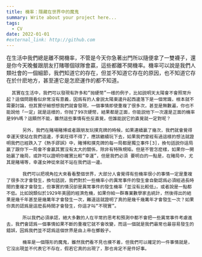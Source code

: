 ```yaml
---
title: 機率：隱藏在世界中的魔鬼
summary: Write about your project here...
tags:
  - CV
date: 2022-01-01
#external_link: http://github.com
---
```


<!--- --->

  在生活中我們總是離不開機率，不管是今天你急著出門所以隨便拿了一雙襪子，還是你今天晚餐跟朋友打賭哪個球隊會贏，這些都離不開機率。機率可以說是我們人類社會的一個細節，我們知道它的存在，但並不知道它存在的原因，也不知道它存在於什麽地方，甚至連它是怎麽運作的都不知道。

   	  其實在生活中，我們可以發現有許多和“抛硬幣”一樣的例子，比如説明天太陽會不會照常升起？這個問題看似非常沒有意義，因爲有的人會説太陽東邊升起西邊落下是一個常識，根本就不需要討論，但其實仔細想想我們就會發現，一個事情即使重複了很多次，甚至是無數遍，你也不能說他「一定」就是這樣的，你抛了99次硬幣，結果都是正面，你能説他下一次還是正面的機率是99%嗎？這顯然不能，雖然這些事情有些反直覺，但誰能説它的直覺就一定對呢？

    	  另外，我們在賭場賭博或者跟朋友玩撲克牌的時候，如果連續贏了幾次，我們就會覺得幸運天使站在我們這邊，手氣旺得不得了，應該繼續玩下去，如果我們曾經有過這樣的想法就證明我們已經跌入了《熱手謬誤》中，賭博和撲克牌的每一局都是獨立事件[3]，換句話説你這局贏了跟你下一局會不會贏其實沒有太大的關係，除非有特殊規矩。但是不管怎麽樣，如果你一開始贏了幾局，或許可以證明你確實比較“幸運”，但是我們必須 要明白的一點是，在賭局中，尤其是賭場等，幸運女神從來就不站在我們這一邊。

    	  我們可以把視角拉大來看看整個世界，大部分人會覺得有些機率很小的事情一定是重複了很多次才會發生，換句話説，我們對於一些機率小的異常事件的發生會自動認爲必須經過長時間的重複才會發生，但事實的情況卻是異常事件的發生機率「並沒有比較低」，或者說是一點都不低。比如說類似於1929年美國的經濟危機，如果你給一群專業數學家去統計，然後得出的結果是幾千年甚至是幾萬年才會發生一次，難道這就證明了真的是幾千幾萬年才會發生一次？如果你真的認爲是這麽長時間才會發生，你這才叫“不現實”。

    	  所以我們必須承認，絕大多數的人在平常的思考和預測中都不會把一些異常事件考慮進去，我們會認爲一個事情如果不斷的重複它就不會改變，而這一個就是我們最常也最容易發生的錯誤，因爲我們並不認爲這個世界是由上帝在擲骰子。

    	  機率是一個隱形的魔鬼，雖然我們看不見也摸不着，但我們可以確定的一件事情就是，它沒出現並不代表它不存在，假若它真的出現了，那也肯定不是件好事。